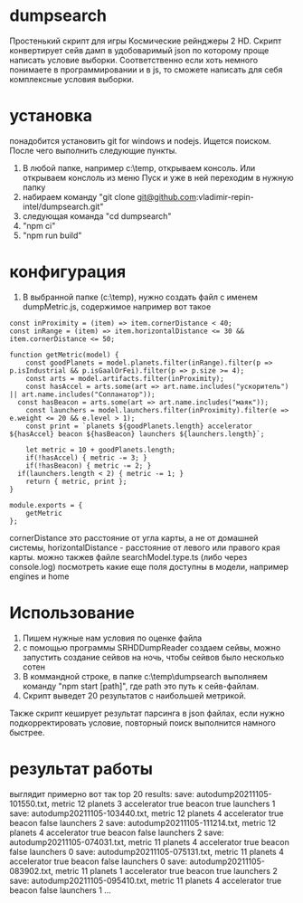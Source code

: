 # dumpsearch
Простенький скрипт для игры Космические рейнджеры 2 HD.
Скрипт конвертирует сейв дамп в удобоваримый json по которому проще написать условие выборки.
Соответственно если хоть немного понимаете в программировании и в js, то сможете написать для себя комплексные условия выборки.

# установка
понадобится установить git for windows и nodejs. Ищется поиском.
После чего выполнить следующие пункты.
1. В любой папке, например c:\temp, открываем консоль. Или открываем конслоль из меню Пуск и уже в ней переходим в нужную папку
2. набираем команду "git clone git@github.com:vladimir-repin-intel/dumpsearch.git"
3. следующая команда "cd dumpsearch"
4. "npm ci"
5. "npm run build"

# конфигурация
1. В выбранной папке (с:\temp), нужно создать файл с именем dumpMetric.js, содержимое например вот такое
```
const inProximity = (item) => item.cornerDistance < 40;
const inRange = (item) => item.horizontalDistance <= 30 && item.cornerDistance <= 50;

function getMetric(model) {	
	const goodPlanets = model.planets.filter(inRange).filter(p => p.isIndustrial && p.isGaalOrFei).filter(p => p.size >= 4);	
	const arts = model.artifacts.filter(inProximity);
	const hasAccel = arts.some(art => art.name.includes("ускоритель") || art.name.includes("Сопланатор"));
  const hasBeacon = arts.some(art => art.name.includes("маяк"));
	const launchers = model.launchers.filter(inProximity).filter(e => e.weight <= 20 && e.level > 1);
	const print = `planets ${goodPlanets.length} accelerator ${hasAccel} beacon ${hasBeacon} launchers ${launchers.length}`;
	
	let metric = 10 + goodPlanets.length;
	if(!hasAccel) { metric -= 3; }
	if(!hasBeacon) { metric -= 2; }
  if(launchers.length < 2) { metric -= 1; }
	return { metric, print };
}

module.exports = {
	getMetric
};
```
cornerDistance это расстояние от угла карты, а не от домашней системы, horizontalDistance - расстояние от левого или правого края карты.
можно такжев файле searchModel.type.ts (либо через console.log) посмотреть какие еще поля доступны в модели, например engines и home


# Использование
1. Пишем нужные нам условия по оценке файла
2. с помощью программы SRHDDumpReader создаем сейвы, можно запустить создание сейвов на ночь, чтобы сейвов было несколько сотен
3. В коммандной строке, в папке c:\temp\dumpsearch выполняем команду "npm start [path]", где path это путь к сейв-файлам.
4. Скрипт выведет 20 результатов с наибольшей метрикой.


Также скрипт кеширует результат парсинга в json файлах, если нужно подкорректировать условие, повторный поиск выполнится намного быстрее.

# результат работы
выглядит примерно вот так
top 20 results:
save: autodump20211105-101550.txt, metric 12
planets 3 accelerator true beacon true launchers 1
save: autodump20211105-103440.txt, metric 12
planets 4 accelerator true beacon false launchers 2
save: autodump20211105-111214.txt, metric 12
planets 4 accelerator true beacon false launchers 2
save: autodump20211105-074031.txt, metric 11
planets 4 accelerator true beacon false launchers 0
save: autodump20211105-075131.txt, metric 11
planets 4 accelerator true beacon false launchers 0
save: autodump20211105-083902.txt, metric 11
planets 1 accelerator true beacon true launchers 2
save: autodump20211105-095410.txt, metric 11
planets 4 accelerator true beacon false launchers 1
...